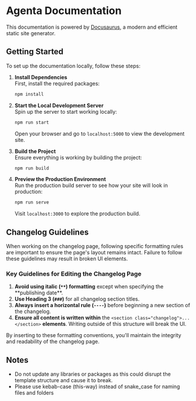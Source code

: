 # Agenta Documentation

This documentation is powered by [Docusaurus](https://docusaurus.io/), a modern and efficient static site generator.

## Getting Started

To set up the documentation locally, follow these steps:

1. **Install Dependencies**  
   First, install the required packages:

   ```bash
   npm install
   ```

2. **Start the Local Development Server**  
   Spin up the server to start working locally:

   ```bash
   npm run start
   ```

   Open your browser and go to `localhost:5000` to view the development site.

3. **Build the Project**  
   Ensure everything is working by building the project:

   ```bash
   npm run build
   ```

4. **Preview the Production Environment**  
   Run the production build server to see how your site will look in production:
   ```bash
   npm run serve
   ```
   Visit `localhost:3000` to explore the production build.

## Changelog Guidelines

When working on the changelog page, following specific formatting rules are important to ensure the page's layout remains intact. Failure to follow these guidelines may result in broken UI elements.

### Key Guidelines for Editing the Changelog Page

1. **Avoid using italic (`**`) formatting** except when specifying the **publishing date\*\*.
2. **Use Heading 3 (`###`)** for all changelog section titles.
3. **Always insert a horizontal rule (`----`)** before beginning a new section of the changelog.
4. **Ensure all content is written within** the `<section class="changelog">...</section>` **elements**. Writing outside of this structure will break the UI.

By inserting to these formatting conventions, you'll maintain the integrity and readability of the changelog page.

## Notes

- Do not update any libraries or packages as this could disrupt the template structure and cause it to break.
- Please use kebab-case (this-way) instead of snake_case for naming files and folders
